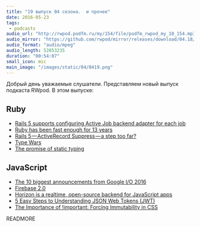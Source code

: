 ```yaml
---
title: "19 выпуск 04 сезона.  и прочее"
date: 2016-05-23
tags:
 - podcasts
audio_url: "http://rwpod.podfm.ru/my/154/file/podfm_rwpod_my_18_154.mp3"
audio_mirror: "https://github.com/rwpod/mirror/releases/download/04.18/0418.mp3"
audio_format: "audio/mpeg"
audio_length: 52053235
duration: "00:54:07"
small_icon: mic
main_image: "/images/static/04/0419.png"
---
```


Добрый день уважаемые слушатели. Представляем новый выпуск подкаста RWpod. В этом выпуске:

## Ruby

 - [Rails 5 supports configuring Active Job backend adapter for each job](http://blog.bigbinary.com/2016/05/15/rails-5-allows-to-inherit-activejob-queue-adapter.html)
 - [Ruby has been fast enough for 13 years](https://m.signalvnoise.com/ruby-has-been-fast-enough-for-13-years-afff4a54abc7)
 - [Rails 5 — ActiveRecord Suppress — a step too far?](https://medium.com/spritle-software/rails-5-activerecord-suppress-a-step-too-far-d7ec2e4ed027)
 - [Type Wars](http://blog.cleancoder.com/uncle-bob/2016/05/01/TypeWars.html)
 - [The promise of static typing](http://labs.ig.com/static-typing-promise)

## JavaScript

 - [The 10 biggest announcements from Google I/O 2016](http://www.theverge.com/2016/5/18/11701030/google-io-2016-keynote-highlights-announcements-recap)
 - [Firebase 2.0](https://firebase.google.com/)
 - [Horizon is a realtime, open-source backend for JavaScript apps](http://horizon.io/)
 - [5 Easy Steps to Understanding JSON Web Tokens (JWT)](https://medium.com/vandium-software/5-easy-steps-to-understanding-json-web-tokens-jwt-1164c0adfcec)
 - [The Importance of !important: Forcing Immutability in CSS](http://csswizardry.com/2016/05/the-importance-of-important/)

READMORE

